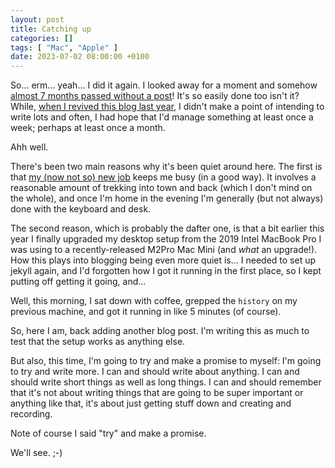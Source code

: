 ```yaml
---
layout: post
title: Catching up
categories: []
tags: [ "Mac", "Apple" ]
date: 2023-07-02 08:00:00 +0100
---
```


So... erm... yeah... I did it again. I looked away for a moment and somehow
[almost 7 months passed without a post](/2022/12/16/oidia.html)! It's so
easily done too isn't it? While, [when I revived this blog last
year](/2022/05/20/im-back.html), I didn't make a point of intending to write
lots and often, I had hope that I'd manage something at least once a week;
perhaps at least once a month.

Ahh well.

There's been two main reasons why it's been quiet around here. The first is
that [my (now not so) new job](/2022/10/05/on-to-something-new-redux.html)
keeps me busy (in a good way). It involves a reasonable amount of trekking
into town and back (which I don't mind on the whole), and once I'm home in
the evening I'm generally (but not always) done with the keyboard and desk.

The second reason, which is probably the dafter one, is that a bit earlier
this year I finally upgraded my desktop setup from the 2019 Intel MacBook
Pro I was using to a recently-released M2Pro Mac Mini (and *what* an
upgrade!). How this plays into blogging being even more quiet is... I needed
to set up jekyll again, and I'd forgotten how I got it running in the first
place, so I kept putting off getting it going, and...

Well, this morning, I sat down with coffee, grepped the `history` on my
previous machine, and got it running in like 5 minutes (of course).

So, here I am, back adding another blog post. I'm writing this as much to
test that the setup works as anything else.

But also, this time, I'm going to try and make a promise to myself: I'm
going to try and write more. I can and should write about anything. I can
and should write short things as well as long things. I can and should
remember that it's not about writing things that are going to be super
important or anything like that, it's about just getting stuff down and
creating and recording.

Note of course I said "try" and make a promise.

We'll see. ;-)

[//]: # (2023-07-02-catching-up.md ends here)
